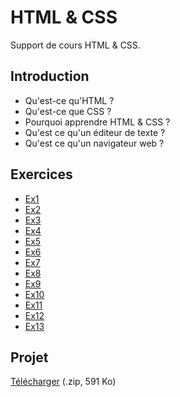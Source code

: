 HTML & CSS
===

Support de cours HTML & CSS.

Introduction
---

- Qu'est-ce qu'HTML ?
- Qu'est-ce que CSS ?
- Pourquoi apprendre HTML & CSS ?
- Qu'est ce qu'un éditeur de texte ?
- Qu'est ce qu'un navigateur web ?

Exercices
---

- [Ex1](001-exercice.md)
- [Ex2](002-exercice.md)
- [Ex3](003-exercice.md)
- [Ex4](004-exercice.md)
- [Ex5](005-exercice.md)
- [Ex6](006-exercice.md)
- [Ex7](007-exercice.md)
- [Ex8](008-exercice.md)
- [Ex9](009-exercice.md)
- [Ex10](010-exercice.md)
- [Ex11](011-exercice.md)
- [Ex12](012-exercice.md)
- [Ex13](013-exercice.md)

Projet
---

[Télécharger](https://raw.githubusercontent.com/dflorent/html-css/master/ebook-projet.zip) (.zip, 591 Ko)


